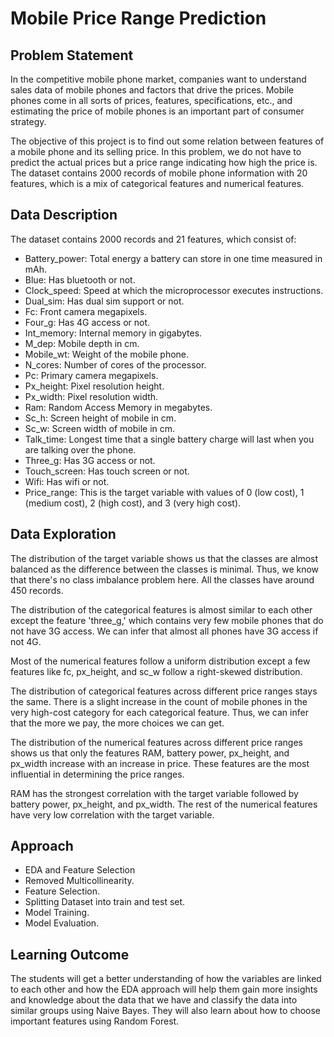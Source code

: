 # Mobile Price Range Prediction

## Problem Statement
In the competitive mobile phone market, companies want to understand sales data of mobile phones and factors that drive the prices. Mobile phones come in all sorts of prices, features, specifications, etc., and estimating the price of mobile phones is an important part of consumer strategy.

The objective of this project is to find out some relation between features of a mobile phone and its selling price. In this problem, we do not have to predict the actual prices but a price range indicating how high the price is. The dataset contains 2000 records of mobile phone information with 20 features, which is a mix of categorical features and numerical features.

## Data Description
The dataset contains 2000 records and 21 features, which consist of:

- Battery_power: Total energy a battery can store in one time measured in mAh.
- Blue: Has bluetooth or not.
- Clock_speed: Speed at which the microprocessor executes instructions.
- Dual_sim: Has dual sim support or not.
- Fc: Front camera megapixels.
- Four_g: Has 4G access or not.
- Int_memory: Internal memory in gigabytes.
- M_dep: Mobile depth in cm.
- Mobile_wt: Weight of the mobile phone.
- N_cores: Number of cores of the processor.
- Pc: Primary camera megapixels.
- Px_height: Pixel resolution height.
- Px_width: Pixel resolution width.
- Ram: Random Access Memory in megabytes.
- Sc_h: Screen height of mobile in cm.
- Sc_w: Screen width of mobile in cm.
- Talk_time: Longest time that a single battery charge will last when you are talking over the phone.
- Three_g: Has 3G access or not.
- Touch_screen: Has touch screen or not.
- Wifi: Has wifi or not.
- Price_range: This is the target variable with values of 0 (low cost), 1 (medium cost), 2 (high cost), and 3 (very high cost).

## Data Exploration
The distribution of the target variable shows us that the classes are almost balanced as the difference between the classes is minimal. Thus, we know that there's no class imbalance problem here. All the classes have around 450 records.

The distribution of the categorical features is almost similar to each other except the feature 'three_g,' which contains very few mobile phones that do not have 3G access. We can infer that almost all phones have 3G access if not 4G.

Most of the numerical features follow a uniform distribution except a few features like fc, px_height, and sc_w follow a right-skewed distribution.

The distribution of categorical features across different price ranges stays the same. There is a slight increase in the count of mobile phones in the very high-cost category for each categorical feature. Thus, we can infer that the more we pay, the more choices we can get.

The distribution of the numerical features across different price ranges shows us that only the features RAM, battery power, px_height, and px_width increase with an increase in price. These features are the most influential in determining the price ranges.

RAM has the strongest correlation with the target variable followed by battery power, px_height, and px_width. The rest of the numerical features have very low correlation with the target variable.

## Approach
- EDA and Feature Selection
- Removed Multicollinearity.
- Feature Selection.
- Splitting Dataset into train and test set.
- Model Training.
- Model Evaluation.

## Learning Outcome
The students will get a better understanding of how the variables are linked to each other and how the EDA approach will help them gain more insights and knowledge about the data that we have and classify the data into similar groups using Naive Bayes. They will also learn about how to choose important features using Random Forest.

